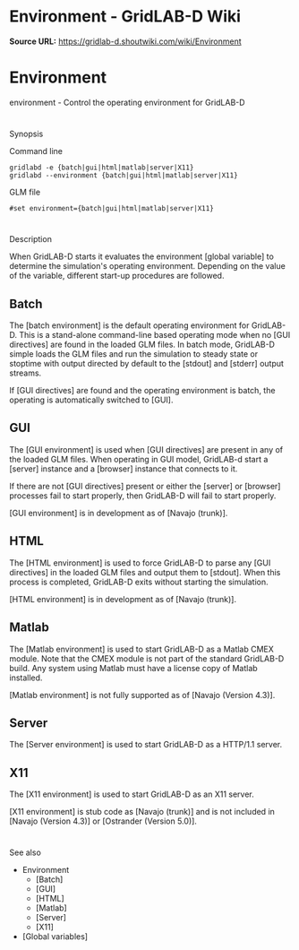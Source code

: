 # Environment - GridLAB-D Wiki

**Source URL:** https://gridlab-d.shoutwiki.com/wiki/Environment
# Environment

environment \- Control the operating environment for GridLAB-D 

# 

Synopsis

Command line
    
    
    gridlabd -e {batch|gui|html|matlab|server|X11}
    gridlabd --environment {batch|gui|html|matlab|server|X11}
    

GLM file
    
    
    #set environment={batch|gui|html|matlab|server|X11}
    

# 

Description

When GridLAB-D starts it evaluates the environment [global variable] to determine the simulation's operating environment. Depending on the value of the variable, different start-up procedures are followed. 

## Batch

The [batch environment] is the default operating environment for GridLAB-D. This is a stand-alone command-line based operating mode when no [GUI directives] are found in the loaded GLM files. In batch mode, GridLAB-D simple loads the GLM files and run the simulation to steady state or stoptime with output directed by default to the [stdout] and [stderr] output streams. 

If [GUI directives] are found and the operating environment is batch, the operating is automatically switched to [GUI]. 

## GUI

The [GUI environment] is used when [GUI directives] are present in any of the loaded GLM files. When operating in GUI model, GridLAB-d start a [server] instance and a [browser] instance that connects to it. 

If there are not [GUI directives] present or either the [server] or [browser] processes fail to start properly, then GridLAB-D will fail to start properly. 

[GUI environment] is in development as of [Navajo (trunk)]. 

## HTML

The [HTML environment] is used to force GridLAB-D to parse any [GUI directives] in the loaded GLM files and output them to [stdout]. When this process is completed, GridLAB-D exits without starting the simulation. 

[HTML environment] is in development as of [Navajo (trunk)]. 

## Matlab

The [Matlab environment] is used to start GridLAB-D as a Matlab CMEX module. Note that the CMEX module is not part of the standard GridLAB-D build. Any system using Matlab must have a license copy of Matlab installed. 

[Matlab environment] is not fully supported as of [Navajo (Version 4.3)]. 

## Server

The [Server environment] is used to start GridLAB-D as a HTTP/1.1 server. 

## X11

The [X11 environment] is used to start GridLAB-D as an X11 server. 

[X11 environment] is stub code as [Navajo (trunk)] and is not included in [Navajo (Version 4.3)] or [Ostrander (Version 5.0)]. 

# 

See also

  * Environment
    * [Batch]
    * [GUI]
    * [HTML]
    * [Matlab]
    * [Server]
    * [X11]
  * [Global variables]
